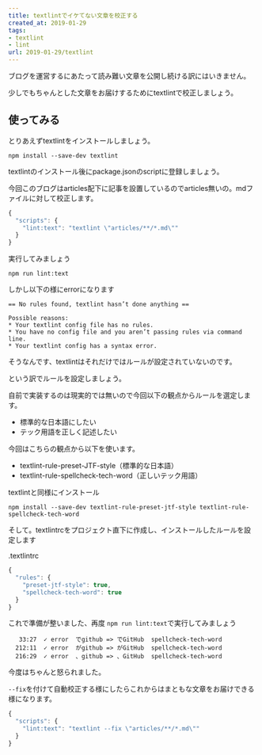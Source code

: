```yaml
---
title: textlintでイケてない文章を校正する
created_at: 2019-01-29
tags:
- textlint
- lint
url: 2019-01-29/textlint
---
```


ブログを運営するにあたって読み難い文章を公開し続ける訳にはいきません。

少しでもちゃんとした文章をお届けするためにtextlintで校正しましょう。

## 使ってみる

とりあえずtextlintをインストールしましょう。

```text
npm install --save-dev textlint
```

textlintのインストール後にpackage.jsonのscriptに登録しましょう。

今回このブログはarticles配下に記事を設置しているのでarticles無いの。mdファイルに対して校正します。

```js
{
  "scripts": {
    "lint:text": "textlint \"articles/**/*.md\""
  }
}
```

実行してみましょう

```text
npm run lint:text 
```

しかし以下の様にerrorになります

```text
== No rules found, textlint hasn’t done anything ==

Possible reasons:
* Your textlint config file has no rules.
* You have no config file and you aren’t passing rules via command line.
* Your textlint config has a syntax error.
```

そうなんです、textlintはそれだけではルールが設定されていないのです。

という訳でルールを設定しましょう。

自前で実装するのは現実的では無いので今回以下の観点からルールを選定します。

- 標準的な日本語にしたい
- テック用語を正しく記述したい

今回はこちらの観点から以下を使います。

- textlint-rule-preset-JTF-style（標準的な日本語）
- textlint-rule-spellcheck-tech-word（正しいテック用語）

textlintと同様にインストール

```text
npm install --save-dev textlint-rule-preset-jtf-style textlint-rule-spellcheck-tech-word
```

そして。textlintrcをプロジェクト直下に作成し、インストールしたルールを設定します

.textlintrc
```js
{
  "rules": {
    "preset-jtf-style": true,
    "spellcheck-tech-word": true
  }
}
```

これで準備が整いました、再度 `npm run lint:text`で実行してみましょう

```text
   33:27  ✓ error  でgithub => でGitHub  spellcheck-tech-word
  212:11  ✓ error  がgithub => がGitHub  spellcheck-tech-word
  216:29  ✓ error  、github => 、GitHub  spellcheck-tech-word
```

今度はちゃんと怒られました。

`--fix`を付けて自動校正する様にしたらこれからはまともな文章をお届けできる様になります。

```js
{
  "scripts": {
    "lint:text": "textlint --fix \"articles/**/*.md\""
  }
}
```
